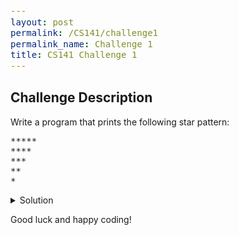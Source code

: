 ```yaml
---
layout: post
permalink: /CS141/challenge1
permalink_name: Challenge 1
title: CS141 Challenge 1
---
```


## Challenge Description

Write a program that prints the following star pattern:

```
*****
****
***
**
*
```



<details>
<style>
  code {
  font-family: MyFancyCustomFont, monospace;
  font-size: inherit; 
}
</style>
  <summary>Solution</summary>


  <pre><code>
  for i in range(5, 0, -1):
    print('*' * i)
  </code></pre>

To achieve this, we can use a `for` loop that iterates from 5 down to 1, decrementing by 1 each time. This means it starts at 5 and stops before reaching 0. And for each `for` loop iteration, the number of stars printed varies by `i`.

<br>
To recall, the `range` function in Python has the following syntax:

<pre><code>
range(starting_index, ending_index, step_value)
</code></pre>

<p>In this case, range(5, 0, -1) means:</p>
<ul>
  <li><code>starting_index</code> is 5</li>
  <li><code>ending_index</code> is 0 (exclusive)</li>
  <li><code>step_value</code> is -1 (increase by -1 each iteration)</li>
</ul>

Thus, the loop will generate the sequence: 5, 4, 3, 2, 1.
</details>


Good luck and happy coding!
